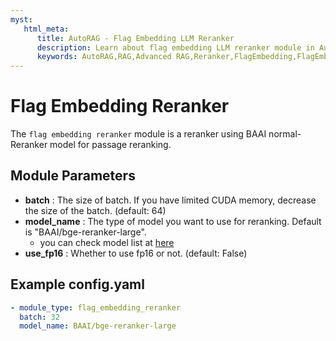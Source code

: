 ```yaml
---
myst:
   html_meta:
      title: AutoRAG - Flag Embedding LLM Reranker
      description: Learn about flag embedding LLM reranker module in AutoRAG 
      keywords: AutoRAG,RAG,Advanced RAG,Reranker,FlagEmbedding,FlagEmbeddingLLM
---
```

# Flag Embedding Reranker

The `flag embedding reranker` module is a reranker using BAAI normal-Reranker model for
passage reranking.

## **Module Parameters**

- **batch** : The size of batch. If you have limited CUDA memory, decrease the size of the batch. (default: 64)
- **model_name** : The type of model you want to use for reranking. Default is "BAAI/bge-reranker-large".
    - you can check model list at [here](https://github.com/FlagOpen/FlagEmbedding)
- **use_fp16** : Whether to use fp16 or not. (default: False)

## **Example config.yaml**

```yaml
- module_type: flag_embedding_reranker
  batch: 32
  model_name: BAAI/bge-reranker-large
```